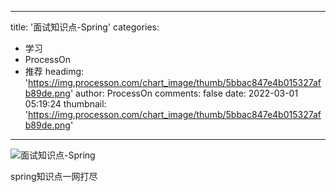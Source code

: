 
---
title: '面试知识点-Spring'
categories: 
 - 学习
 - ProcessOn
 - 推荐
headimg: 'https://img.processon.com/chart_image/thumb/5bbac847e4b015327afb89de.png'
author: ProcessOn
comments: false
date: 2022-03-01 05:19:24
thumbnail: 'https://img.processon.com/chart_image/thumb/5bbac847e4b015327afb89de.png'
---

<div>   
<img class="thumb" alt="面试知识点-Spring" src="https://img.processon.com/chart_image/thumb/5bbac847e4b015327afb89de.png" referrerpolicy="no-referrer">
<p>spring知识点一网打尽</p>  
</div>
            